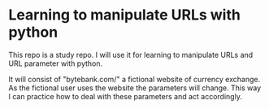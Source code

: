 # Learning to manipulate URLs with python

This repo is a study repo. I will use it for learning to manipulate URLs and URL parameter with python.

It will consist of "bytebank.com/" a fictional website of currency exchange. As the fictional user uses the website the parameters will change. This way I can practice how to deal with these parameters and act accordingly.
